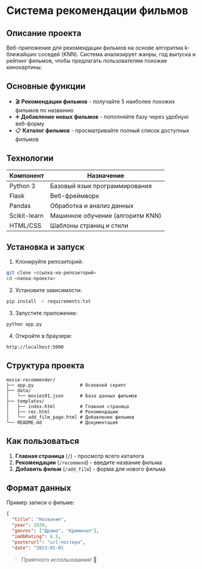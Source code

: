 
# Система рекомендации фильмов

## Описание проекта

Веб-приложение для рекомендации фильмов на основе алгоритма k-ближайших соседей (KNN). Система анализирует жанры, год выпуска и рейтинг фильмов, чтобы предлагать пользователям похожие кинокартины.

## Основные функции

- 🎬 **Рекомендации фильмов** - получайте 5 наиболее похожих фильмов по названию
- ➕ **Добавление новых фильмов** - пополняйте базу через удобную веб-форму
- 📋 **Каталог фильмов** - просматривайте полный список доступных фильмов

## Технологии

| Компонент       | Назначение                          |
|-----------------|-------------------------------------|
| Python 3        | Базовый язык программирования       |
| Flask           | Веб-фреймворк                       | 
| Pandas          | Обработка и анализ данных           |
| Scikit-learn    | Машинное обучение (алгоритм KNN)    |
| HTML/CSS        | Шаблоны страниц и стили             |

## Установка и запуск

1. Клонируйте репозиторий:
```bash
git clone <ссылка-на-репозиторий>
cd <папка-проекта>
```

2. Установите зависимости:
```bash
pip install -r requirements.txt
```

3. Запустите приложение:
```bash
python app.py
```

4. Откройте в браузере:
```
http://localhost:5000
```

## Структура проекта

```
movie-recommender/
├── app.py                 # Основной скрипт
├── data/
│   └── movies01.json      # База данных фильмов
├── templates/
│   ├── index.html         # Главная страница
│   ├── rec.html           # Рекомендации
│   └── add_film_page.html # Добавление фильмов
└── README.md              # Документация
```

## Как пользоваться

1. **Главная страница** (`/`) - просмотр всего каталога
2. **Рекомендации** (`/recommend`) - введите название фильма
3. **Добавить фильм** (`/add_film`) - форма для нового фильма

## Формат данных

Пример записи о фильме:
```json
{
  "title": "Название",
  "year": 2020,
  "genres": ["Драма", "Криминал"],
  "imdbRating": 8.5,
  "posterurl": "url-постера",
  "date": "2023-01-01
```


> Приятного использования! 🍿
